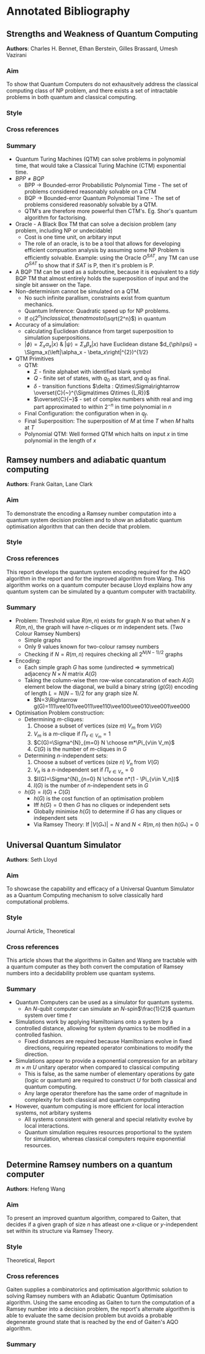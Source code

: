 # Annotated Bibliography

## Strengths and Weakness of Quantum Computing

__Authors__: Charles H. Bennet, Ethan Berstein, Gilles Brassard, Umesh Vazirani

### Aim

To show that Quantum Computers do not exhausitvely address the classical 
computing class of NP problem, and there exists a set of intractable problems 
in both quantum and classical computing.

### Style

### Cross references

### Summary

* Quantum Turing Machines (QTM) can solve problems in polynomial time, that would take a Classical Turing Machine (CTM)
exponential time.
* $BPP \neq BQP$
    * BPP -> Bounded-error Probabilistic Polynomial Time - The set of problems considered reasonably solvable on a CTM
    * BQP -> Bounded-error Quantum Polynomial Time - The set of problems considered reasonably solvable by a QTM.
    * QTM's are therefore more powerful then CTM's. Eg. Shor's quantum algorithm for factorising.
* Oracle - A Black Box TM that can solve a decision problem (any problem, including NP or undecidable)
    * Cost is one time unit, on arbitary input
    * The role of an oracle, is to be a tool that allows for developing efficient compuation analysis by assuming some
    NP Problem is efficiently solvable. Example: using the Oracle $O^{SAT}$, any TM can use $O^{SAT}$ to show that if $SAT$
    is P, then it's problem is P.
* A BQP TM can be used as a subroutine, because it is equivalent to a _tidy_ BQP TM that almost entirely holds the superposition of 
input and the single bit answer on the Tape.
* Non-determinism cannot be simulated on a QTM.
    * No such infinite parallism, constraints exist from quantum mechanics.
    * Quantum Inference: Quadratic speed up for NP problems.
    * If o($2^n) in classical, then at most o($\sqrt{2^n}$) in quantum
* Accuracy of a simulation:
    * calculating Euclidean distance from target superposition to simulation superpositions.
    * $\left|\phi\right> = \Sigma_{x}\alpha_x\left|x\right>$ & $\left|\psi\right> = \Sigma_{x}\beta_{x}\left|x\right>$
    have Euclidean distane $d_{\phi\psi} = \Sigma_x(\left|\alpha_x - \beta_x\right|^{2})^{1/2}
* QTM Primitives
    * QTM:
        * $\Sigma$ - finite alphabet with identified blank symbol
        * $Q$ - finite set of states, with $q_0$ as start, and $q_f$ as final.
        * $\delta$ - transition functions $\delta : Q\times\Sigma\rightarrow \overset{C}{~}^{\Sigma\times Q\times {L,R}}$
        * $\overset{C}{~}$ - set of complex numbers whith real and img part approximated to within $2^{-n}$ in time polynomial in $n$
    * Final Configuration: the configuration when in $q_f$.
    * Final Superposition: The superposition of $M$ at time $T$ when $M$ halts at $T$
    * Polynomial QTM: Well formed QTM which halts on input $x$ in time polynomial in the length of $x$


## Ramsey numbers and adiabatic quantum computing

__Authors__: Frank Gaitan, Lane Clark

### Aim

To demonstrate the encoding a Ramsey number computation into a quantum system 
decision problem and to show an adiabatic quantum optimisation algorithm that 
can then decide that problem.

### Style

### Cross references

This report develops the quantum system encoding required for the AQO algorithm in the report and for the improved 
algorithm from Wang. This algorithm works on a quantum computer because Lloyd explains how any quantum system can be 
simulated by a quantum computer with tractability.

### Summary

* Problem: Threshold value $R(m,n)$ exists for graph $N$ so that when $N \geq R(m,n)$, the graph will have $n$-cliques or
$m$ independent sets. (Two Colour Ramsey Numbers)
    * Simple graphs
    * Only 9 values known for two-colour ramsey numbers
    * Checking if $N=R(m,n)$ requires checking all $2^{N(N-1)/2}$ graphs
* Encoding:
    * Each simple graph $G$ has some (undirected $\Rightarrow$ symmetrical) adjacency $N\times N$ matrix $A(G)$
    * Taking the column-wise then row-wise concatanation of each $A(G)$ element below the diagonal, we build a binary
    string $(g(G))$ encoding of length $L=N(N-1)/2$ for any graph size $N$.
        * $N=3\Rightarrow g(G)=111\vee101\vee011\vee110\vee100\vee010\vee001\vee000
* Optimisation Problem construction:
    * Determining $m$-cliques: 
        1. Choose a subset of vertices (size $m$) $V_m$ from $V(G)$
        2. $V_m$ is a $m$-clique if $\Pi_{v\in V_m} = 1$
        4. $C(G)=\Sigma^{N}_{m=0} N \choose m*\Pi_{v\in V_m}$
        5. $C(G)$ is the number of $m$-cliques in $G$
    * Determining $n$-independent sets:
        1. Choose a subset of vertices (size $n$) $V_n$ from $V(G)$
        2. $V_n$ is a $n$-independent set if $\Pi_{v\in V_n} = 0$
        4. $I(G)=\Sigma^{N}_{n=0} N \choose n*(1 - \Pi_{v\in V_n})$
        5. $I(G)$ is the number of $n$-independent sets in $G$
    * $h(G) = I(G) + C(G)$
        * $h(G)$ is the cost function of an optimisation problem
        * Iff $h(G) = 0$ then $G$ has no cliques or independent sets
        * Globally minimise $h(G)$ to determine if $G$ has any cliques or independent sets
        * Via Ramsey Theory: If $|V(G_*)| = N$ and $N < R(m,n)$ then $h(G_*)=0$


## Universal Quantum Simulator

__Authors__: Seth Lloyd

### Aim

To showcase the capability and efficacy of a Universal Quantum Simulator as a Quantum Computing mechanism to solve 
classically hard computational problems.

### Style

Journal Article, Theoretical

### Cross references

This article shows that the algorithms in Gaiten and Wang are tractable with a quantum computer as they both convert 
the computation of Ramsey numbers into a decidability problem use quantam systems.

### Summary

* Quantum Computers can be used as a simulator for quantum systems.
    * An $N$-qubit computer can simulate an $N$-spin$\frac{1}{2}$ quantum system over time $t$
* Simulations work by applying Hamiltonians onto a system by a controlled distance, allowing for system dynamics to be modified in a controlled fashion.
    * Fixed distances are required because Hamiltonians evolve in fixed directions, requiring repeated operator combinations to modify the direction.
* Simulations appear to provide a exponential compression for an arbitary $m\times m$ $U$ unitary operator when compared to classical computing
  * This is false, as the same number of elementary operations by gate (logic or quantum) are required to construct $U$ for both classical and quantum computing.
  * Any large operator therefore has the same order of magnitude in complexity for both classical and quantum computing
* However, quantum computing is more efficient for local interaction systems, not arbitary systems
  * All systems consistent with general and special relativity evolve by local interactions.
  * Quantum simulation requires resources proportional to the system for simulation, whereas classical computers require exponential resources.

## Determine Ramsey numbers on a quantum computer

__Authors__: Hefeng Wang

### Aim

To present an improved quantum algorithm, compared to Gaiten, that decides if a given graph of size $n$ has atleast one $x$-clique or $y$-independent set within its structure via Ramsey Theory.

### Style

Theoretical, Report

### Cross references

Gaiten supplies a combinatorics and optimisation algorithmic solution to solving Ramsey numbers with an Adiabatic Quantum Optimisation algorithm. Using the same encoding as Gaiten to turn the computation of a Ramsey number into a decision problem, the report's alternate algorithm is able to evaluate the
same decision problem but avoids a probable degenerate ground state that is reached by the end of Gaiten's AQO algorithm.

### Summary
